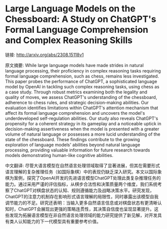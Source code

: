 # Large Language Models on the Chessboard: A Study on ChatGPT's Formal Language Comprehension and Complex Reasoning Skills

链接: http://arxiv.org/abs/2308.15118v1

原文摘要:
While large language models have made strides in natural language processing,
their proficiency in complex reasoning tasks requiring formal language
comprehension, such as chess, remains less investigated. This paper probes the
performance of ChatGPT, a sophisticated language model by OpenAI in tackling
such complex reasoning tasks, using chess as a case study. Through robust
metrics examining both the legality and quality of moves, we assess ChatGPT's
understanding of the chessboard, adherence to chess rules, and strategic
decision-making abilities. Our evaluation identifies limitations within
ChatGPT's attention mechanism that affect its formal language comprehension and
uncovers the model's underdeveloped self-regulation abilities. Our study also
reveals ChatGPT's propensity for a coherent strategy in its gameplay and a
noticeable uptick in decision-making assertiveness when the model is presented
with a greater volume of natural language or possesses a more lucid
understanding of the state of the chessboard. These findings contribute to the
growing exploration of language models' abilities beyond natural language
processing, providing valuable information for future research towards models
demonstrating human-like cognitive abilities.

中文翻译:
尽管大语言模型在自然语言处理领域取得了显著进展，但其在需要形式语言理解的复杂推理任务（如国际象棋）中的表现仍缺乏深入研究。本文以国际象棋为案例，探究了OpenAI开发的先进语言模型ChatGPT处理此类复杂推理任务的能力。通过采用严谨的评估指标，从棋步合法性和决策质量两个维度，我们系统考察了ChatGPT对棋盘状态的认知、规则遵循能力及战略决策水平。研究发现，ChatGPT的注意力机制存在影响形式语言理解的局限性，同时暴露出该模型自我调节能力的不足。研究还表明：当输入更多自然语言信息或对棋盘状态有更清晰认知时，ChatGPT会展现出更强的策略连贯性，其决策自信度也呈现显著提升。这些发现为拓展语言模型在非自然语言处理领域的能力研究提供了新见解，对开发具有类人认知能力的下一代模型具有重要参考价值。

